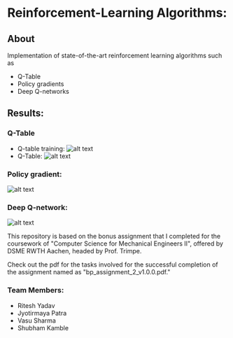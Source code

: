 # Reinforcement-Learning Algorithms:

## About
Implementation of state-of-the-art reinforcement learning algorithms such as 
- Q-Table
- Policy gradients
- Deep Q-networks

## Results: 
### Q-Table
- Q-table training:
  ![alt text](https://github.com/Shubham1965/Reinforment-learning/blob/master/Q-table-training.png)
- Q-Table:
  ![alt text](https://github.com/Shubham1965/Reinforment-learning/Q-table.png)

### Policy gradient:
  ![alt text](https://github.com/Shubham1965/Reinforment-learning/pg.png)

### Deep Q-network: 
  ![alt text](https://github.com/Shubham1965/Reinforment-learning/dqn.png)

This repository is based on the bonus assignment that I completed for the coursework of "Computer Science for Mechanical Engineers II", offered by DSME RWTH Aachen, headed by Prof. Trimpe. 

Check out the pdf for the tasks involved for the successful completion of the assignment named as "bp_assignment_2_v1.0.0.pdf."

### Team Members: 
- Ritesh Yadav
- Jyotirmaya Patra
- Vasu Sharma
- Shubham Kamble


